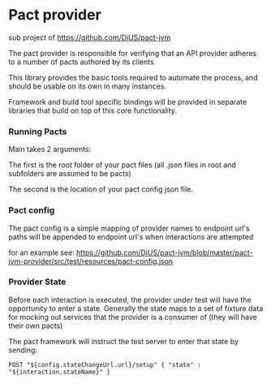 Pact provider
=============

sub project of https://github.com/DiUS/pact-jvm

The pact provider is responsible for verifying that an API provider adheres to a number of pacts authored by its clients

This library provides the basic tools required to automate the process, and should be usable on its own in many instances.

Framework and build tool specific bindings will be provided in separate libraries that build on top of this core functionality.

### Running Pacts

Main takes 2 arguments:

The first is the root folder of your pact files
(all .json files in root and subfolders are assumed to be pacts)

The second is the location of your pact config json file.

### Pact config


The pact config is a simple mapping of provider names to endpoint url's
paths will be appended to endpoint url's when interactions are attempted

for an example see: https://github.com/DiUS/pact-jvm/blob/master/pact-jvm-provider/src/test/resources/pact-config.json

### Provider State

Before each interaction is executed, the provider under test will have the opportunity to enter a state.
Generally the state maps to a set of fixture data for mocking out services that the provider is a consumer of (they will have their own pacts)

The pact framework will instruct the test server to enter that state by sending:

    POST "${config.stateChangeUrl.url}/setup" { "state" : "${interaction.stateName}" }
